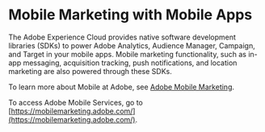 # Mobile Marketing with Mobile Apps

 
The Adobe Experience Cloud provides native software development libraries (SDKs) to power Adobe Analytics, Audience Manager, Campaign, and Target in your mobile apps. Mobile marketing functionality, such as in-app messaging, acquisition tracking, push notifications, and location marketing are also powered through these SDKs.

To learn more about Mobile at Adobe, see [Adobe Mobile Marketing](http://www.adobe.com/marketing-cloud/mobile-marketing.html).

To access Adobe Mobile Services, go to [https://mobilemarketing.adobe.com/](https://mobilemarketing.adobe.com/).

